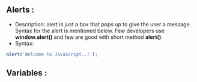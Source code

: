 ## Alerts :
- Description: alert is just a box that pops up to give the user a message. Syntax for the alert is mentioned below. Few developers use **window.alert()** and few are good with short method **alert()**.
- Syntax: 
```js
alert('Welcome to JavaScript..!');
```

## Variables :
<!--stackedit_data:
eyJoaXN0b3J5IjpbMTkzMzU4OTQyNywtNDc2MTgxNTldfQ==
-->